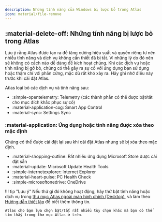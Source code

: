 ```yaml
---
description: Những tính năng của Windows bị lược bỏ trong Atlas
icon: material/file-remove
---
```


## :material-delete-off: Những tính năng bị lược bỏ trong Atlas

Lưu ý rằng Atlas được tạo ra để tăng cường hiệu suất và quyền riêng tư nên nhiều tính năng và dịch vụ không cần thiết đã bị tắt. Vì những lý do đó nên sẽ không có cách nào dễ dàng để kích hoạt chúng. Khi các dịch vụ hoặc tính năng bị gỡ bỏ, chúng có thể gây ra sự cố với ứng dụng bạn sử dụng hoặc thậm chí với phần cứng, mặc dù rất khó xảy ra. Hãy ghi nhớ điều này trước khi cài đặt Atlas.

Atlas loại bỏ các dịch vụ và tính năng sau:

- :simple-opentelemetry: Telemetry (các thành phần có thể được bật/tắt cho mục đích khắc phục sự cố)
- :material-application-cog: Smart App Control
- :material-sync: Settings Sync

### :material-application: Ứng dụng hoặc tính năng được xóa theo mặc định

Chúng có thể được cài đặt lại sau khi cài đặt Atlas nhưng sẽ bị xóa theo mặc định.

- :material-shopping-outline: Rất nhiều ứng dụng Microsoft Store được cài đặt sẵn
- :material-update: Microsoft Update Health Tools
- :simple-internetexplorer: Internet Explorer
- :material-heart-pulse: PC Health Check
- :simple-microsoftonedrive: OneDrive

!!! tip "Lưu ý"
    Nếu thứ gì đó không hoạt động, hãy thử bật tính năng hoặc dịch vụ trong [thư mục Atlas ngoài màn hình chính (Desktop)](file://C:/Users/default/Desktop/Atlas), và làm theo [Hướng dẫn thiết lập](../getting-started/post-installation/drivers/getting-started.md) để biết thêm thông tin.

    Atlas cho bạn lựa chọn bật/tắt rất nhiều tùy chọn khác mà bạn có thể tìm thấy trong thư mục Atlas ở trên.
